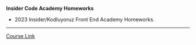 **Insider Code Academy Homeworks**
- 2023 Insider/Kodluyoruz Front End Academy Homeworks. 
---
[Course Link](https://cohorts.patika.dev/)
